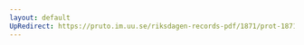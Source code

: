 ```yaml
---
layout: default
UpRedirect: https://pruto.im.uu.se/riksdagen-records-pdf/1871/prot-1871--ak--318/prot-1871--ak--318_095.pdf
---
```

